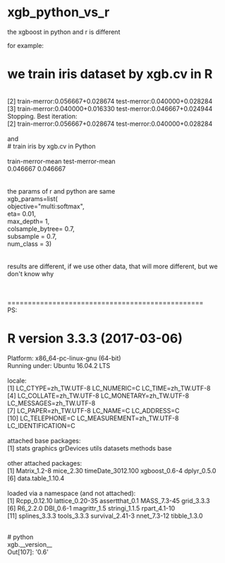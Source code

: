# xgb_python_vs_r

the xgboost in python and r is different<br>

for example:<br>
# we train iris dataset by xgb.cv in R <br> 
<br>
[2]     train-merror:0.056667+0.028674  test-merror:0.040000+0.028284 <br>
[3]     train-merror:0.040000+0.016330  test-merror:0.046667+0.024944 <br>
Stopping. Best iteration:<br>
[2]     train-merror:0.056667+0.028674  test-merror:0.040000+0.028284<br>
<br>
and <br>
# train iris by xgb.cv in Python <br>
<br>
   train-merror-mean  test-merror-mean<br>
           0.046667          0.046667<br>
<br><br>
the params of r and python are same <br>
xgb_params=list( 	<br>
  objective="multi:softmax",<br>
  eta= 0.01, <br>
  max_depth= 1, <br>
  colsample_bytree= 0.7,<br>
  subsample = 0.7,<br>
  num_class = 3)<br>
<br><br>
results are different, if we use other data, that will more different, but we don't know why
<br><br><br>


================================================<br>
PS:<br>
# R version 3.3.3 (2017-03-06)   <br>
Platform: x86_64-pc-linux-gnu (64-bit)<br>
Running under: Ubuntu 16.04.2 LTS<br>
<br>
locale:<br>
 [1] LC_CTYPE=zh_TW.UTF-8       LC_NUMERIC=C               LC_TIME=zh_TW.UTF-8       <br>
 [4] LC_COLLATE=zh_TW.UTF-8     LC_MONETARY=zh_TW.UTF-8    LC_MESSAGES=zh_TW.UTF-8   <br>
 [7] LC_PAPER=zh_TW.UTF-8       LC_NAME=C                  LC_ADDRESS=C              <br>
[10] LC_TELEPHONE=C             LC_MEASUREMENT=zh_TW.UTF-8 LC_IDENTIFICATION=C       <br>
<br>
attached base packages:<br>
[1] stats     graphics  grDevices utils     datasets  methods   base     <br>
<br>
other attached packages:<br>
[1] Matrix_1.2-8      mice_2.30         timeDate_3012.100 xgboost_0.6-4     dplyr_0.5.0      <br>
[6] data.table_1.10.4<br>
<br>
loaded via a namespace (and not attached):<br>
 [1] Rcpp_0.12.10    lattice_0.20-35 assertthat_0.1  MASS_7.3-45     grid_3.3.3     <br>
 [6] R6_2.2.0        DBI_0.6-1       magrittr_1.5    stringi_1.1.5   rpart_4.1-10   <br>
[11] splines_3.3.3   tools_3.3.3     survival_2.41-3 nnet_7.3-12     tibble_1.3.0  <br>

<br>
# python<br>
xgb.__version__<br>
Out[107]: '0.6'







